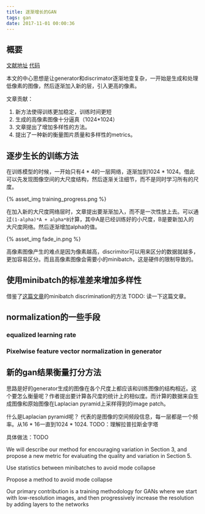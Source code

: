 ```yaml
---
title: 逐渐增长的GAN
tags: gan
date: 2017-11-01 00:00:36
---
```



## 概要
[文献地址](http://research.nvidia.com/sites/default/files/pubs/2017-10_Progressive-Growing-of//karras2017gan-paper.pdf)
[代码](https://github.com/tkarras/progressive_growing_of_gans)

本文的中心思想是让generator和discrimator逐渐地变复杂，一开始是生成和处理低像素的图像，然后逐渐加入新的层，引入更高的像素。

文章贡献：
1. 新方法使得训练更加稳定，训练时间更短
2. 生成的高像素图像十分逼真（1024*1024）
3. 文章提出了增加多样性的方法。 
4. 提出了一种新的衡量图片质量和多样性的metrics。

## 逐步生长的训练方法
在训练模型的时候，一开始只有4 \* 4的一层网络，逐渐加到1024 \* 1024。借此可以先发现图像空间的大尺度结构，然后逐渐关注细节，而不是同时学习所有的尺度。

{% asset_img training_progress.png %}

在加入新的大尺度网络层时，文章提出要渐渐加入，而不是一次性放上去。可以通过`(1-alpha)*A + alpha*B`计算，其中A是已经训练好的小尺度，B是要新加入的大尺度网络。然后逐渐增加alpha的值。

{% asset_img fade_in.png %}


高像素图像产生的难点是因为像素越高，discrimitor可以用来区分的数据就越多，更加容易区分。而且高像素图像会需要小的minibatch，这是硬件的限制导致的。

## 使用minibatch的标准差来增加多样性
借鉴了[这篇文章](https://arxiv.org/abs/1606.03498)的minibatch discrimination的方法
TODO: 读一下这篇文章。

## normalization的一些手段
### equalized learning rate
### Pixelwise feature vector normalization in generator

## 新的gan结果衡量打分方法
思路是好的generator生成的图像在各个尺度上都应该和训练图像的结构相近。这个要怎么衡量呢？作者提出要计算各尺度的统计上的相似度。而计算的数据来自生成图像和原始图像在Laplacian pyramid上采样得到的image patch。

什么是Laplacian pyramid呢？
代表的是图像的空间频段信息，每一层都是一个频率。从16 \* 16一直到1024 \* 1024. TODO：理解拉普拉斯金字塔

具体做法：TODO


We will describe our method for encouraging variation in Section 3, and propose a new metric for evaluating the quality and variation in Section 5.

Use statistics between minibatches to avoid mode collapse

Propose a method to avoid mode collapse

Our primary contribution is a training methodology for GANs where we start with low-resolution images, and then progressively increase the resolution by adding layers to the networks



